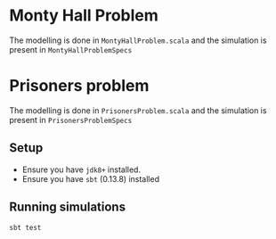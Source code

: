 # Monty Hall Problem

The modelling is done in `MontyHallProblem.scala` and the simulation is present in `MontyHallProblemSpecs`


# Prisoners problem

The modelling is done in `PrisonersProblem.scala` and the simulation is present in `PrisonersProblemSpecs`

## Setup

 - Ensure you have `jdk8+` installed. 
 - Ensure you have `sbt` (0.13.8) installed

## Running simulations

`sbt test`
